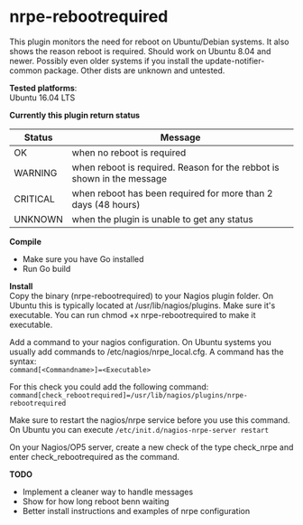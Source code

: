 # nrpe-rebootrequired
This plugin monitors the need for reboot on Ubuntu/Debian systems. It also shows the reason reboot is required. Should work on Ubuntu 8.04 and newer. Possibly even older systems if you install the update-notifier-common package. Other dists are unknown and untested.  

**Tested platforms**:  
Ubuntu 16.04 LTS  
  
**Currently this plugin return status**  

| Status   | Message                                                                |
| -------- | ---------------------------------------------------------------------- |
| OK       | when no reboot is required                                             |
| WARNING  | when reboot is required. Reason for the rebbot is shown in the message |
| CRITICAL | when reboot has been required for more than 2 days (48 hours)          |
| UNKNOWN  | when the plugin is unable to get any status                            |

**Compile**  
- Make sure you have Go installed  
- Run Go build

**Install**  
Copy the binary (nrpe-rebootrequired) to your Nagios plugin folder. On Ubuntu this is typically located at /usr/lib/nagios/plugins. Make sure it's executable. You can run chmod +x nrpe-rebootrequired to make it executable.  
  
Add a command to your nagios configuration. On Ubuntu systems you usually add commands to /etc/nagios/nrpe_local.cfg. A command has the syntax:   
`command[<Commandname>]=<Executable>`  
  
For this check you could add the following command:  
`command[check_rebootrequired]=/usr/lib/nagios/plugins/nrpe-rebootrequired`  
  
Make sure to restart the nagios/nrpe service before you use this command. On Ubuntu you can execute `/etc/init.d/nagios-nrpe-server restart`
  
On your Nagios/OP5 server, create a new check of the type check_nrpe and enter check_rebootrequired as the command.

**TODO**  
- Implement a cleaner way to handle messages
- Show for how long reboot benn waiting
- Better install instructions and examples of nrpe configuration
